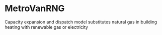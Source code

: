 # MetroVanRNG
Capacity expansion and dispatch model substitutes natural gas in building heating with renewable gas or electricity

